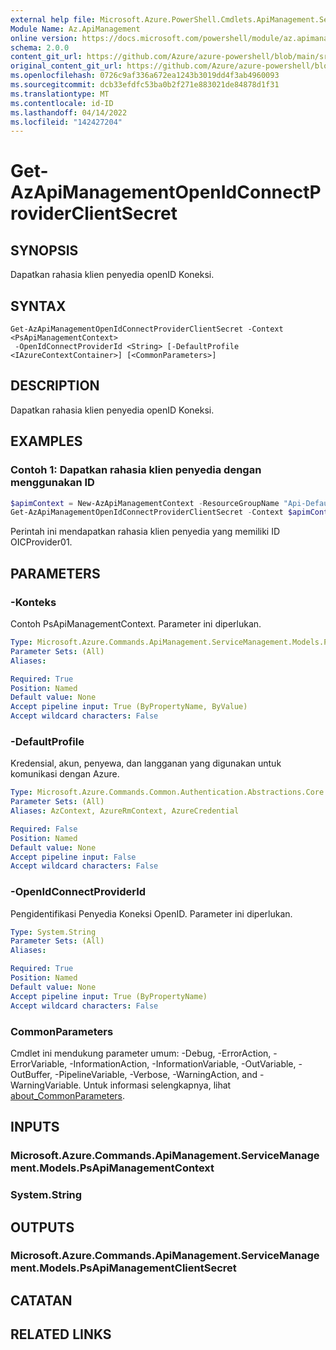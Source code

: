 ```yaml
---
external help file: Microsoft.Azure.PowerShell.Cmdlets.ApiManagement.ServiceManagement.dll-Help.xml
Module Name: Az.ApiManagement
online version: https://docs.microsoft.com/powershell/module/az.apimanagement/get-azapimanagementopenidconnectproviderclientsecret
schema: 2.0.0
content_git_url: https://github.com/Azure/azure-powershell/blob/main/src/ApiManagement/ApiManagement/help/Get-AzApiManagementOpenIdConnectProviderClientSecret.md
original_content_git_url: https://github.com/Azure/azure-powershell/blob/main/src/ApiManagement/ApiManagement/help/Get-AzApiManagementOpenIdConnectProviderClientSecret.md
ms.openlocfilehash: 0726c9af336a672ea1243b3019dd4f3ab4960093
ms.sourcegitcommit: dcb33efdfc53ba0b2f271e883021de84878d1f31
ms.translationtype: MT
ms.contentlocale: id-ID
ms.lasthandoff: 04/14/2022
ms.locfileid: "142427204"
---
```

# Get-AzApiManagementOpenIdConnectProviderClientSecret

## SYNOPSIS
Dapatkan rahasia klien penyedia openID Koneksi.

## SYNTAX

```
Get-AzApiManagementOpenIdConnectProviderClientSecret -Context <PsApiManagementContext>
 -OpenIdConnectProviderId <String> [-DefaultProfile <IAzureContextContainer>] [<CommonParameters>]
```

## DESCRIPTION
Dapatkan rahasia klien penyedia openID Koneksi.

## EXAMPLES

### Contoh 1: Dapatkan rahasia klien penyedia dengan menggunakan ID
```powershell
$apimContext = New-AzApiManagementContext -ResourceGroupName "Api-Default-WestUS" -ServiceName "contoso"
Get-AzApiManagementOpenIdConnectProviderClientSecret -Context $apimContext -OpenIdConnectProviderId "OICProvider01"
```

Perintah ini mendapatkan rahasia klien penyedia yang memiliki ID OICProvider01.

## PARAMETERS

### -Konteks
Contoh PsApiManagementContext.
Parameter ini diperlukan.

```yaml
Type: Microsoft.Azure.Commands.ApiManagement.ServiceManagement.Models.PsApiManagementContext
Parameter Sets: (All)
Aliases:

Required: True
Position: Named
Default value: None
Accept pipeline input: True (ByPropertyName, ByValue)
Accept wildcard characters: False
```

### -DefaultProfile
Kredensial, akun, penyewa, dan langganan yang digunakan untuk komunikasi dengan Azure.

```yaml
Type: Microsoft.Azure.Commands.Common.Authentication.Abstractions.Core.IAzureContextContainer
Parameter Sets: (All)
Aliases: AzContext, AzureRmContext, AzureCredential

Required: False
Position: Named
Default value: None
Accept pipeline input: False
Accept wildcard characters: False
```

### -OpenIdConnectProviderId
Pengidentifikasi Penyedia Koneksi OpenID.
Parameter ini diperlukan.

```yaml
Type: System.String
Parameter Sets: (All)
Aliases:

Required: True
Position: Named
Default value: None
Accept pipeline input: True (ByPropertyName)
Accept wildcard characters: False
```

### CommonParameters
Cmdlet ini mendukung parameter umum: -Debug, -ErrorAction, -ErrorVariable, -InformationAction, -InformationVariable, -OutVariable, -OutBuffer, -PipelineVariable, -Verbose, -WarningAction, and -WarningVariable. Untuk informasi selengkapnya, lihat [about_CommonParameters](http://go.microsoft.com/fwlink/?LinkID=113216).

## INPUTS

### Microsoft.Azure.Commands.ApiManagement.ServiceManagement.Models.PsApiManagementContext

### System.String

## OUTPUTS

### Microsoft.Azure.Commands.ApiManagement.ServiceManagement.Models.PsApiManagementClientSecret

## CATATAN

## RELATED LINKS
